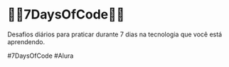 # 👨‍💻7DaysOfCode🦸‍♂️

Desafios diários para praticar durante 7 dias na tecnologia que você está aprendendo.

#7DaysOfCode 
#Alura
